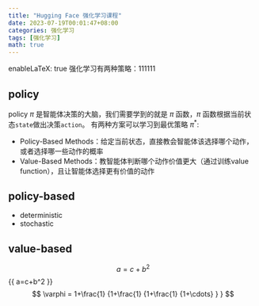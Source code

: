 ```yaml
---
title: "Hugging Face 强化学习课程"
date: 2023-07-19T00:01:47+08:00
categories: 强化学习
tags: [强化学习]
math: true
---
```



enableLaTeX: true
强化学习有两种策略：111111
## policy
policy $\pi$ 是智能体决策的大脑，我们需要学到的就是 $\pi$ 函数，$\pi$ 函数根据当前状态`state`做出决策`action`。
有两种方案可以学习到最优策略 $\pi^{*}$:
- Policy-Based Methods：给定当前状态，直接教会智能体该选择哪个动作，或者选择哪一些动作的概率
- Value-Based Methods：教智能体判断哪个动作价值更大（通过训练value function），且让智能体选择更有价值的动作

## policy-based
- deterministic
- stochastic

## value-based
$$ a=c+b^2 $$
{{ a=c+b^2 }}
$$
 \varphi = 1+\frac{1} {1+\frac{1} {1+\frac{1} {1+\cdots} } }
$$